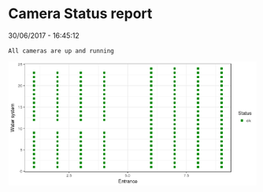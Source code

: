 Camera Status report
================
30/06/2017 - 16:45:12

    All cameras are up and running

![](camreport_files/figure-markdown_github/unnamed-chunk-2-1.png)
